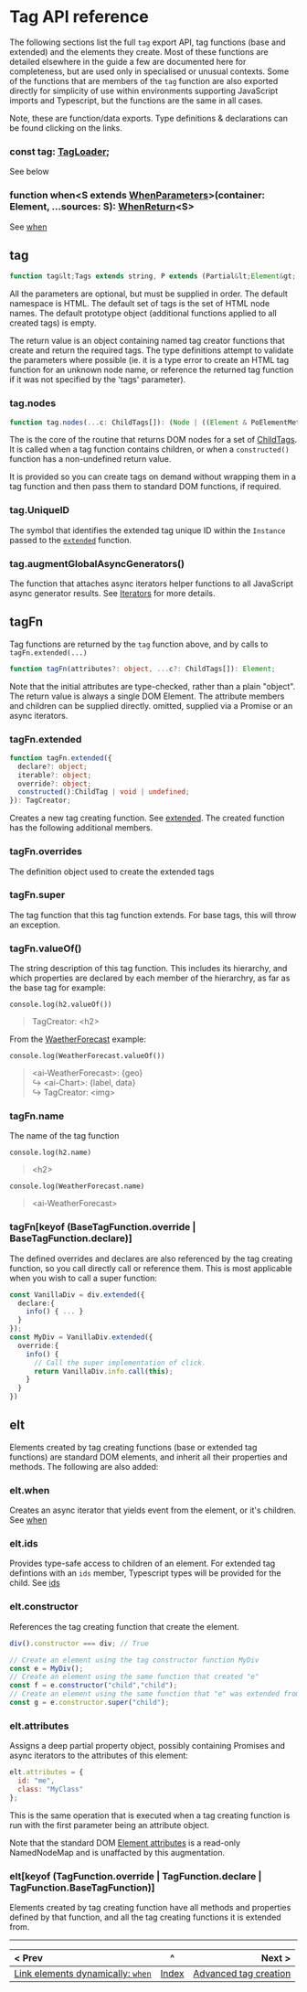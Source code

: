 
# Tag API reference

The following sections list the full `tag` export API, tag functions (base and extended) and the elements they create. Most of these functions are detailed elsewhere in the guide a few are documented here for completeness, but are used only in specialised or unusual contexts. Some of the functions that are members of the `tag` function are also exported directly for simplicity of use within environments supporting JavaScript imports and Typescript, but the functions are the same in all cases.

Note, these are function/data exports. Type definitions & declarations can be found clicking on the links.

### const tag: [TagLoader](https://github.com/MatAtBread/AI-UI/blob/main/module/esm/ai-ui.d.ts#L11);
See below

### function when&lt;S extends [WhenParameters](https://github.com/MatAtBread/AI-UI/blob/main/module/esm/when.d.ts#L2)&gt;(container: Element, ...sources: S): [WhenReturn](https://github.com/MatAtBread/AI-UI/blob/main/module/esm/when.d.ts#L5)&lt;S&gt;
See [when](./when.md)

## tag
```typescript
function tag&lt;Tags extends string, P extends (Partial&lt;Element&gt; & OtherMembers)&gt;(nameSpace: string, tags: Tags[], prototypes?: P): Record&lt;string, TagCreator&lt;P & PoElementMethods & Element&gt;&gt;;
```
All the parameters are optional, but must be supplied in order. The default namespace is HTML. The default set of tags is the set of HTML node names. The default prototype object (additional functions applied to all created tags) is empty.

The return value is an object containing named tag creator functions that create and return the required tags. The type definitions attempt to validate the parameters where possible (ie. it is a type error to create an HTML tag function for an unknown node name, or reference the returned tag function if it was not specified by the 'tags' parameter).

### tag.nodes
```typescript
function tag.nodes(...c: ChildTags[]): (Node | ((Element & PoElementMethods)))[];
```
The is the core of the routine that returns DOM nodes for a set of [ChildTags](https://github.com/MatAtBread/AI-UI/blob/main/module/esm/tags.d.ts#L2). It is called when a tag function contains children, or when a `constructed()` function has a non-undefined return value.

It is provided so you can create tags on demand without wrapping them in a tag function and then pass them to standard DOM functions, if required.

### tag.UniqueID
The symbol that identifies the extended tag unique ID within the `Instance` passed to the [`extended`](./instance.md) function.

### tag.augmentGlobalAsyncGenerators()
The function that attaches async iterators helper functions to all JavaScript async generator results. See [Iterators](./iterators.md) for more details.

## tagFn
Tag functions are returned by the `tag` function above, and by calls to `tagFn.extended(...)`
```typescript
function tagFn(attributes?: object, ...c?: ChildTags[]): Element;
```
Note that the initial attributes are type-checked, rather than a plain "object". The return value is always a single DOM Element. The attribute members and children can be supplied directly. omitted, supplied via a Promise or an async iterators.

### tagFn.extended
```typescript
function tagFn.extended({
  declare?: object;
  iterable?: object;
  override?: object;
  constructed():ChildTag | void | undefined;
}): TagCreator;
```
Creates a new tag creating function. See [extended](./extended.md).
The created function has the following additional members.

### tagFn.overrides
The definition object used to create the extended tags

### tagFn.super
The tag function that this tag function extends. For base tags, this will throw an exception.

### tagFn.valueOf()
The string description of this tag function. This includes its hierarchy, and which properties are declared by each member of the hierarchry, as far as the base tag for example:

`console.log(h2.valueOf())`
> TagCreator: &lt;h2&gt;

From the [WaetherForecast](https://github.com/MatAtBread/AI-UI/blob/main/guide/examples/ts/weather-10.ts) example:

`console.log(WeatherForecast.valueOf())`
> &lt;ai-WeatherForecast&gt;: {geo}  
>   ↪ &lt;ai-Chart&gt;: {label, data}  
>   ↪ TagCreator: &lt;img&gt;  

### tagFn.name
The name of the tag function

`console.log(h2.name)`
> &lt;h2&gt;

`console.log(WeatherForecast.name)`
> &lt;ai-WeatherForecast&gt;

### tagFn[keyof (BaseTagFunction.override | BaseTagFunction.declare)]
The defined overrides and declares are also referenced by the tag creating function, so you call directly call or reference them. This is most applicable when you wish to call a super function:
```typescript
const VanillaDiv = div.extended({
  declare:{
    info() { ... }
  }
});
const MyDiv = VanillaDiv.extended({
  override:{
    info() {
      // Call the super implementation of click.
      return VanillaDiv.info.call(this);
    }
  }
})
```

## elt
Elements created by tag creating functions (base or extended tag functions) are standard DOM elements, and inherit all their properties and methods. The following are also added:

### elt.when
Creates an async iterator that yields event from the element, or it's children. See [when](./when.md)

### elt.ids
Provides type-safe access to children of an element. For extended tag defintions with an `ids` member, Typescript types will be provided for the child. See [ids](./ids.md)

### elt.constructor
References the tag creating function that create the element.

```javascript
div().constructor === div; // True

// Create an element using the tag constructor function MyDiv
const e = MyDiv();
// Create an element using the same function that created "e"
const f = e.constructor("child","child");
// Create an element using the same function that "e" was extended from
const g = e.constructor.super("child");
```

### elt.attributes
Assigns a deep partial property object, possibly containing Promises and async iterators to the attributes of this element:
```javascript
elt.attributes = {
  id: "me",
  class: "MyClass"
};
```
This is the same operation that is executed when a tag creating function is run with the first parameter being an attribute object.

Note that the standard DOM [Element attributes](https://developer.mozilla.org/en-US/docs/Web/API/Element/attributes) is a read-only NamedNodeMap and is unaffacted by this augmentation.

### elt[keyof (TagFunction.override | TagFunction.declare | TagFunction.BaseTagFunction)]
Elements created by tag creating function have all methods and properties defined by that function, and all the tag creating functions it is extended from.


____

| < Prev | ^ |  Next > |
|:-------|:-:|--------:|
| [Link elements dynamically: `when`](./when.md) | [Index](./index.md) | [Advanced tag creation](./tag-creation.md) |
